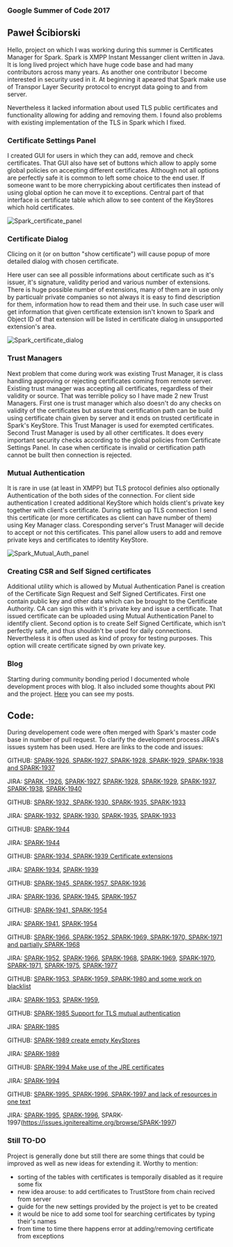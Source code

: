 ### Google Summer of Code 2017

## Paweł Ścibiorski 

Hello, project on which I was working during this summer is Certificates Manager for Spark. Spark is XMPP Instant Messanger client written in Java. It is long lived project which have huge code base and had many contributors across many years. As another one contributor I become interested in security used in it. At beginning it apeared that Spark make use of Transpor Layer Security protocol to encrypt data going to and from server. 

Nevertheless it lacked information about used TLS public certificates and functionality allowing for adding and removing them. I found also problems with existing implementation of the TLS in Spark which I fixed. 

### Certificate Settings Panel

I created GUI for users in which they can add, remove and check certificates. That GUI also have set of buttons which allow to apply some global policies on accepting different certificates. Although not all options are perfectly safe it is common to left some choice to the end user. If someone want to be more cherrypicking about certificates then instead of using global option he can move it to exceptions. Central part of that interface is certificate table which allow to see content of the KeyStores which hold certificates. 

![Spark_certificate_panel](https://github.com/Alameyo/GSoC2017/blob/master/SparkCertificatesPanel.png?raw=true)

### Certificate Dialog

Clicing on it (or on button "show certificate") will cause popup of more detailed dialog with chosen certificate.

Here user can see all possible informations about certificate such as it's issuer, it's signature, validity period and various number of extensions. There is huge possible number of extensions, many of them are in use only by particualr private companies so not always it is easy to find description for them, information how to read them and their use. In such case user will get information that given certificate extension isn't known to Spark and Object ID of that extension will be listed in certificate dialog in unsupported extension's area.

![Spark_certificate_dialog](https://github.com/Alameyo/GSoC2017/blob/master/SparkCertificateDialog.png?raw=true)

### Trust Managers

Next problem that come during work was existing Trust Manager, it is class handling approving or rejecting certificates coming from remote server. Existing trust manager was accepting all certificates, regardless of their validity or source. That was terrible policy so I have made 2 new Trust Managers. First one is trust manager which also doesn't do any checks on validity of the certificates but assure that certification path can be build using certificate chain given by server and it ends on trusted certificate in Spark's KeyStore. This Trust Manager is used for exempted certificates. Second Trust Manager is used by all other certificates. It does every important security checks according to the global policies from Certificate Settings Panel. In case when certificate is invalid or certification path cannot be built then connection is rejected.

### Mutual Authentication

It is rare in use (at least in XMPP) but TLS protocol definies also optionally Authentication of the both sides of the connection. For client side authentication I created additional KeyStore which holds client's private key together with client's certificate. During setting up TLS connection I send this certificate (or more certificates as client can have number of them) using Key Manager class. Coresponding server's Trust Manager will decide to accept or not this certificates. This panel allow users to add and remove private keys and certificates to identity KeyStore.

![Spark_Mutual_Auth_panel](https://github.com/Alameyo/GSoC2017/blob/master/SparkMutualAuthPanel.png?raw=true)

### Creating CSR and Self Signed certificates

Additional utility which is allowed by Mutual Authentication Panel is creation of the Certificate Sign Request and Self Signed Certificates. First one contain public key and other data which can be brought to the Certificate Authority. CA can sign this with it's private key and issue a certificate. That issued certificate can be uploaded using Mutual Authentication Panel to identify client. 
Second option is to create Self Signed Certificate, which isn't perfectly safe, and thus shouldn't be used for daily connections. Nevertheless it is often used as kind of proxy for testing purposes. This option will create certificate signed by own private key.

### Blog
Starting during community bonding period I documented whole development proces with blog. It also included some thoughts about PKI and the project. [Here](https://community.igniterealtime.org/people/alameyo/blog) you can see my posts.

## Code:
During developement code were often merged with Spark's master code base in number of pull request. To clarify the development process JIRA's issues system has been used. Here are links to the code and issues:

GITHUB: [SPARK-1926, SPARK-1927, SPARK-1928, SPARK-1929, SPARK-1938 and SPARK-1937](https://github.com/igniterealtime/Spark/pull/344) 

JIRA: [SPARK -1926](https://issues.igniterealtime.org/browse/SPARK-1926), [SPARK-1927](https://issues.igniterealtime.org/browse/SPARK-1927), [SPARK-1928](https://issues.igniterealtime.org/browse/SPARK-1928), [SPARK-1929](https://issues.igniterealtime.org/browse/SPARK-1929), [SPARK-1937](https://issues.igniterealtime.org/browse/SPARK-1937), [SPARK-1938](https://issues.igniterealtime.org/browse/SPARK-1938), [SPARK-1940](https://issues.igniterealtime.org/browse/SPARK-1940)

GITHUB: [SPARK-1932, SPARK-1930, SPARK-1935, SPARK-1933](https://github.com/igniterealtime/Spark/pull/345) 

JIRA: [SPARK-1932](https://issues.igniterealtime.org/browse/SPARK-1932), [SPARK-1930](https://issues.igniterealtime.org/browse/SPARK-1930), [SPARK-1935](https://issues.igniterealtime.org/browse/SPARK-1935), [SPARK-1933](https://issues.igniterealtime.org/browse/SPARK-1933)

GITHUB: [SPARK-1944](https://github.com/igniterealtime/Spark/pull/346)

JIRA: [SPARK-1944](https://issues.igniterealtime.org/browse/SPARK-1944)

GITHUB: [SPARK-1934, SPARK-1939 Certificate extensions](https://github.com/igniterealtime/Spark/pull/351)

JIRA: [SPARK-1934](https://issues.igniterealtime.org/browse/SPARK-1934), [SPARK-1939](https://issues.igniterealtime.org/browse/SPARK-1939)

GITHUB: [SPARK-1945, SPARK-1957, SPARK-1936](https://github.com/igniterealtime/Spark/pull/352)

JIRA: [SPARK-1936](https://issues.igniterealtime.org/browse/SPARK-1936), [SPARK-1945](https://issues.igniterealtime.org/browse/SPARK-1945), [SPARK-1957](https://issues.igniterealtime.org/browse/SPARK-1957)

GITHUB: [SPARK-1941, SPARK-1954](https://github.com/igniterealtime/Spark/pull/353)

JIRA: [SPARK-1941](https://issues.igniterealtime.org/browse/SPARK-1941), [SPARK-1954](https://issues.igniterealtime.org/browse/SPARK-1954)

GITHUB: [SPARK-1966, SPARK-1952, SPARK-1969, SPARK-1970, SPARK-1971 and partially SPARK-1968](https://github.com/igniterealtime/Spark/pull/356)

JIRA: [SPARK-1952](https://issues.igniterealtime.org/browse/SPARK-1952), [SPARK-1966](https://issues.igniterealtime.org/browse/SPARK-1966), [SPARK-1968](https://issues.igniterealtime.org/browse/SPARK-1968), [SPARK-1969](https://issues.igniterealtime.org/browse/SPARK-1969), [SPARK-1970](https://issues.igniterealtime.org/browse/SPARK-1970), [SPARK-1971](https://issues.igniterealtime.org/browse/SPARK-1971), [SPARK-1975](https://issues.igniterealtime.org/browse/SPARK-1975), [SPARK-1977](https://issues.igniterealtime.org/browse/SPARK-1977)

GITHUB: [SPARK-1953, SPARK-1959, SPARK-1980 and some work on blacklist](https://github.com/igniterealtime/Spark/pull/367)

JIRA: [SPARK-1953](https://issues.igniterealtime.org/browse/SPARK-1953), [SPARK-1959](https://issues.igniterealtime.org/browse/SPARK-1959),  

GITHUB: [SPARK-1985 Support for TLS mutual authentication](https://github.com/igniterealtime/Spark/pull/371)

JIRA: [SPARK-1985](https://issues.igniterealtime.org/browse/SPARK-1985)

GITHUB: [SPARK-1989 create empty KeyStores](https://github.com/igniterealtime/Spark/pull/376)

JIRA: [SPARK-1989](https://issues.igniterealtime.org/browse/SPARK-1989)

GITHUB: [SPARK-1994 Make use of the JRE certificates](https://github.com/igniterealtime/Spark/pull/377)

JIRA: [SPARK-1994](https://issues.igniterealtime.org/browse/SPARK-1994)

GITHUB: [SPARK-1995, SPARK-1996, SPARK-1997 and lack of resources in one text](https://github.com/igniterealtime/Spark/pull/378/commits)

JIRA: [SPARK-1995](https://issues.igniterealtime.org/browse/SPARK-1995), [SPARK-1996](https://issues.igniterealtime.org/browse/SPARK-1996), SPARK-1997(https://issues.igniterealtime.org/browse/SPARK-1997)

### Still TO-DO

Project is generally done but still there are some things that could be improved as well as new ideas for extending it. Worthy to mention:

* sorting of the tables with certificates is temporaily disabled as it require some fix
* new idea arouse: to add certificates to TrustStore from chain recived from server
* guide for the new settings provided by the project is yet to be created
* it would be nice to add some tool for searching certificates by typing their's names
* from time to time there happens error at adding/removing certificate from exceptions
